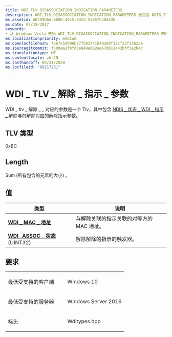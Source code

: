 ```yaml
---
title: WDI_TLV_DISASSOCIATION_INDICATION_PARAMETERS
description: WDI_TLV_DISASSOCIATION_INDICATION_PARAMETERS 是包含 NDIS_STATUS_WDI_INDICATION_DISASSOCIATION 的解除对应参数的 TLV。
ms.assetid: AD799DAA-B89D-4015-8DC5-53057C4DA43E
ms.date: 07/18/2017
keywords:
- 从 Windows Vista 开始 WDI_TLV_DISASSOCIATION_INDICATION_PARAMETERS 网络驱动程序
ms.localizationpriority: medium
ms.openlocfilehash: 7b6fe5d996b77fb93741b48a60f12cf23f1362a6
ms.sourcegitcommit: f500ea2fbfd3e849eb82ee67d011443bff3e2b4c
ms.translationtype: MT
ms.contentlocale: zh-CN
ms.lasthandoff: 08/31/2020
ms.locfileid: "89217231"
---
```

# <a name="wdi_tlv_disassociation_indication_parameters"></a>WDI \_ TLV \_ 解除 \_ 指示 \_ 参数


WDI \_ tlv \_ 解除 \_ \_ 对应的参数是一个 Tlv，其中包含 [NDIS \_ 状态 \_ WDI \_ 指示 \_ ](./ndis-status-wdi-indication-disassociation.md)解除与的解除对应的解除指示参数。

## <a name="tlv-type"></a>TLV 类型


0xBC

## <a name="length"></a>Length


Sum (所有包含的元素的大小) 。

## <a name="values"></a>值


| 类型                                                         | 说明                                                                |
|--------------------------------------------------------------|----------------------------------------------------------------------------|
| [**WDI \_ MAC \_ 地址**](/windows-hardware/drivers/ddi/dot11wdi/ns-dot11wdi-_wdi_mac_address)            | 与解除关联的指示关联的对等方的 MAC 地址。 |
| [**WDI \_ASSOC \_ 状态**](/windows-hardware/drivers/ddi/wditypes/ne-wditypes-_wdi_assoc_status) (UINT32)  | 解除解除的指示的触发器。                             |

 

<a name="requirements"></a>要求
------------

<table>
<colgroup>
<col width="50%" />
<col width="50%" />
</colgroup>
<tbody>
<tr class="odd">
<td><p>最低受支持的客户端</p></td>
<td><p>Windows 10</p></td>
</tr>
<tr class="even">
<td><p>最低受支持的服务器</p></td>
<td><p>Windows Server 2016</p></td>
</tr>
<tr class="odd">
<td><p>标头</p></td>
<td>Wditypes.hpp</td>
</tr>
</tbody>
</table>

 

